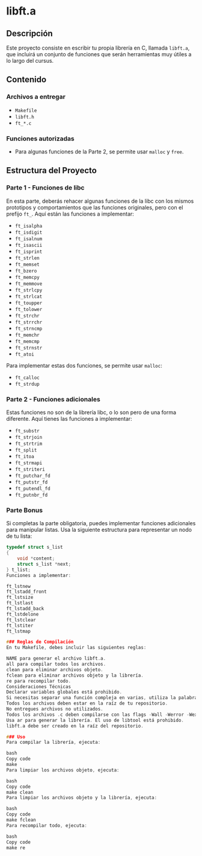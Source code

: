 # libft.a

## Descripción

Este proyecto consiste en escribir tu propia librería en C, llamada `libft.a`, que incluirá un conjunto de funciones que serán herramientas muy útiles a lo largo del cursus.

## Contenido

### Archivos a entregar

- `Makefile`
- `libft.h`
- `ft_*.c`

### Funciones autorizadas

- Para algunas funciones de la Parte 2, se permite usar `malloc` y `free`.

## Estructura del Proyecto

### Parte 1 - Funciones de libc

En esta parte, deberás rehacer algunas funciones de la libc con los mismos prototipos y comportamientos que las funciones originales, pero con el prefijo `ft_`. Aquí están las funciones a implementar:

- `ft_isalpha`
- `ft_isdigit`
- `ft_isalnum`
- `ft_isascii`
- `ft_isprint`
- `ft_strlen`
- `ft_memset`
- `ft_bzero`
- `ft_memcpy`
- `ft_memmove`
- `ft_strlcpy`
- `ft_strlcat`
- `ft_toupper`
- `ft_tolower`
- `ft_strchr`
- `ft_strrchr`
- `ft_strncmp`
- `ft_memchr`
- `ft_memcmp`
- `ft_strnstr`
- `ft_atoi`

Para implementar estas dos funciones, se permite usar `malloc`:
- `ft_calloc`
- `ft_strdup`

### Parte 2 - Funciones adicionales

Estas funciones no son de la librería libc, o lo son pero de una forma diferente. Aquí tienes las funciones a implementar:

- `ft_substr`
- `ft_strjoin`
- `ft_strtrim`
- `ft_split`
- `ft_itoa`
- `ft_strmapi`
- `ft_striteri`
- `ft_putchar_fd`
- `ft_putstr_fd`
- `ft_putendl_fd`
- `ft_putnbr_fd`

### Parte Bonus

Si completas la parte obligatoria, puedes implementar funciones adicionales para manipular listas. Usa la siguiente estructura para representar un nodo de tu lista:

```c
typedef struct s_list
{
    void *content;
    struct s_list *next;
} t_list;
Funciones a implementar:

ft_lstnew
ft_lstadd_front
ft_lstsize
ft_lstlast
ft_lstadd_back
ft_lstdelone
ft_lstclear
ft_lstiter
ft_lstmap

### Reglas de Compilación
En tu Makefile, debes incluir las siguientes reglas:

NAME para generar el archivo libft.a.
all para compilar todos los archivos.
clean para eliminar archivos objeto.
fclean para eliminar archivos objeto y la librería.
re para recompilar todo.
Consideraciones Técnicas
Declarar variables globales está prohibido.
Si necesitas separar una función compleja en varias, utiliza la palabra static.
Todos los archivos deben estar en la raíz de tu repositorio.
No entregues archivos no utilizados.
Todos los archivos .c deben compilarse con las flags -Wall -Werror -Wextra.
Usa ar para generar la librería. El uso de libtool está prohibido.
libft.a debe ser creado en la raíz del repositorio.

### Uso
Para compilar la librería, ejecuta:

bash
Copy code
make
Para limpiar los archivos objeto, ejecuta:

bash
Copy code
make clean
Para limpiar los archivos objeto y la librería, ejecuta:

bash
Copy code
make fclean
Para recompilar todo, ejecuta:

bash
Copy code
make re
